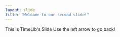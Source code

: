 ```yaml
---
layout: slide
title: "Welcome to our second slide!"
---
```

This is TimeLib's Slide
Use the left arrow to go back!
